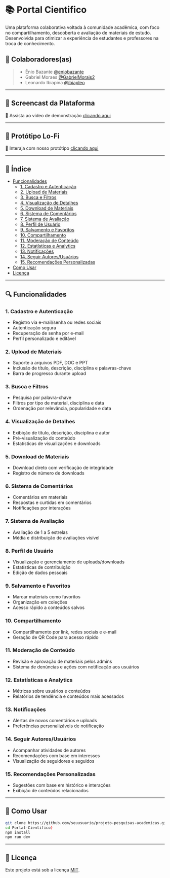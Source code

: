 # 📚 Portal Cientifico

Uma plataforma colaborativa voltada à comunidade acadêmica, com foco no compartilhamento, descoberta e avaliação de materiais de estudo. Desenvolvida para otimizar a experiência de estudantes e professores na troca de conhecimento.

## 👥 Colaboradores(as)

> - Ênio Bazante [@eniobazante](#https://github.com/eniobazante)
> - Gabriel Moraes [@GabrielMorais2](#https://github.com/GabrielMorais2)
> - Leonardo Ibiapina [@ibiapleo](#https://github.com/ibiapleo)


---

## 🎥 Screencast da Plataforma

🔗 Assista ao vídeo de demonstração [clicando aqui](#https://youtu.be/szpE2hgFouo)

---

## 🧪 Protótipo Lo-Fi

🔗 Interaja com nosso protótipo [clicando aqui](#https://www.figma.com/proto/k5pap6pCHgXMyEZtbNGYUU/Prot%C3%B3tipo-Lo-fi---Portal-Cient%C3%ADfico?node-id=1-28&p=f&t=VVGT05M2aVdpzYf8-0&scaling=scale-down-width&content-scaling=fixed&page-id=0:1&starting-point-node-id=1:28)

---


## 🧭 Índice

- [Funcionalidades](#funcionalidades)
  - [1. Cadastro e Autenticação](#1-cadastro-e-autenticação)
  - [2. Upload de Materiais](#2-upload-de-materiais)
  - [3. Busca e Filtros](#3-busca-e-filtros)
  - [4. Visualização de Detalhes](#4-visualização-de-detalhes)
  - [5. Download de Materiais](#5-download-de-materiais)
  - [6. Sistema de Comentários](#6-sistema-de-comentários)
  - [7. Sistema de Avaliação](#7-sistema-de-avaliação)
  - [8. Perfil de Usuário](#8-perfil-de-usuário)
  - [9. Salvamento e Favoritos](#9-salvamento-e-favoritos)
  - [10. Compartilhamento](#10-compartilhamento)
  - [11. Moderação de Conteúdo](#11-moderação-de-conteúdo)
  - [12. Estatísticas e Analytics](#12-estatísticas-e-analytics)
  - [13. Notificações](#13-notificações)
  - [14. Seguir Autores/Usuários](#14-seguir-autoresusuários)
  - [15. Recomendações Personalizadas](#15-recomendações-personalizadas)
- [Como Usar](#como-usar)
- [Licença](#licença)

---

## 🔍 Funcionalidades

### 1. Cadastro e Autenticação
- Registro via e-mail/senha ou redes sociais
- Autenticação segura
- Recuperação de senha por e-mail
- Perfil personalizado e editável

### 2. Upload de Materiais
- Suporte a arquivos PDF, DOC e PPT
- Inclusão de título, descrição, disciplina e palavras-chave
- Barra de progresso durante upload

### 3. Busca e Filtros
- Pesquisa por palavra-chave
- Filtros por tipo de material, disciplina e data
- Ordenação por relevância, popularidade e data

### 4. Visualização de Detalhes
- Exibição de título, descrição, disciplina e autor
- Pré-visualização do conteúdo
- Estatísticas de visualizações e downloads

### 5. Download de Materiais
- Download direto com verificação de integridade
- Registro de número de downloads

### 6. Sistema de Comentários
- Comentários em materiais
- Respostas e curtidas em comentários
- Notificações por interações

### 7. Sistema de Avaliação
- Avaliação de 1 a 5 estrelas
- Média e distribuição de avaliações visível

### 8. Perfil de Usuário
- Visualização e gerenciamento de uploads/downloads
- Estatísticas de contribuição
- Edição de dados pessoais

### 9. Salvamento e Favoritos
- Marcar materiais como favoritos
- Organização em coleções
- Acesso rápido a conteúdos salvos

### 10. Compartilhamento
- Compartilhamento por link, redes sociais e e-mail
- Geração de QR Code para acesso rápido

### 11. Moderação de Conteúdo
- Revisão e aprovação de materiais pelos admins
- Sistema de denúncias e ações com notificação aos usuários

### 12. Estatísticas e Analytics
- Métricas sobre usuários e conteúdos
- Relatórios de tendência e conteúdos mais acessados

### 13. Notificações
- Alertas de novos comentários e uploads
- Preferências personalizáveis de notificação

### 14. Seguir Autores/Usuários
- Acompanhar atividades de autores
- Recomendações com base em interesses
- Visualização de seguidores e seguidos

### 15. Recomendações Personalizadas
- Sugestões com base em histórico e interações
- Exibição de conteúdos relacionados

---

## 🚀 Como Usar

```bash
git clone https://github.com/seuusuario/projeto-pesquisas-academicas.git](https://github.com/Portal-Cientifico/Portal-Cientifico)
cd Portal-Cientifico)
npm install
npm run dev
```

---

## 📝 Licença

Este projeto está sob a licença [MIT](https://opensource.org/licenses/MIT).

